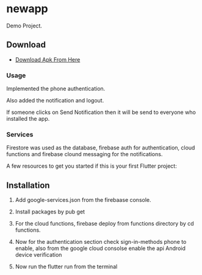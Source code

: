 # newapp

Demo Project.


## Download
- [Download Apk From Here](https://drive.google.com/file/d/1AvwNDTDdAQnIxzReT5djk_Fm85AnQr0E/view?usp=sharing)

### Usage
Implemented the phone authentication.

Also added the notification and logout.

If someone clicks on Send Notification then it will be send to everyone who installed the app.

### Services
Firestore was used as the database, firebase auth for authentication, cloud functions and firebase clound messaging for the notifications.

A few resources to get you started if this is your first Flutter project:

## Installation
1) Add google-services.json from the firebaase console.
2) Install packages by pub get
3) For the cloud functions, firebase deploy from functions directory by cd functions.
4) Now for  the authentication section check sign-in-methods phone to enable,
also from the google cloud consolse enable the api Android device verification

5) Now run the flutter run from the terminal 

